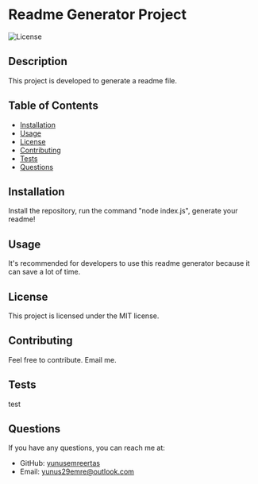 # Readme Generator Project

![License](https://img.shields.io/badge/license-MIT-blue.svg)

## Description
This project is developed to generate a readme file.

## Table of Contents
- [Installation](#installation)
- [Usage](#usage)
- [License](#license)
- [Contributing](#contributing)
- [Tests](#tests)
- [Questions](#questions)

## Installation
Install the repository, run the command "node index.js", generate your readme!

## Usage
It's recommended for developers to use this readme generator because it can save a lot of time.

## License
This project is licensed under the MIT license.

## Contributing
Feel free to contribute. Email me.

## Tests
test

## Questions
If you have any questions, you can reach me at:
- GitHub: [yunusemreertas](https://github.com/yunusemreertas)
- Email: [yunus29emre@outlook.com](mailto:yunus29emre@outlook.com)
  